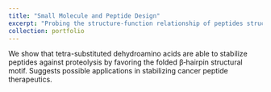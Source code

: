```yaml
---
title: "Small Molecule and Peptide Design"
excerpt: "Probing the structure-function relationship of peptides structure and function though synthesis and computational methods<br/><img src='/images/500x300.png'>"
collection: portfolio
---
```


We show that tetra-substituted dehydroamino acids are able to stabilize peptides against proteolysis by favoring the folded β‐hairpin structural motif. Suggests possible applications in stabilizing cancer peptide therapeutics.
